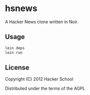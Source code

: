 # hsnews

A Hacker News clone written in Noir.

## Usage

```bash
lein deps
lein run
```

## License

Copyright (C) 2012 Hacker School

Distributed under the terms of the AGPL

